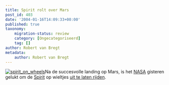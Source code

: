 ```yaml
---
title: Spirit rolt over Mars
post_id: 403
date: '2004-01-16T14:09:33+00:00'
published: true
taxonomy:
    migration-status: review
    category: [Ongecategoriseerd]
    tag: []
author: Robert van Bregt
metadata:
    author: Robert van Bregt
---
```

[![spirit_on_wheels](http://robert.vanbregt.net/wp-content/uploads/2009/08/spirit_on_wheels.jpg "spirit_on_wheels")](http://marsrovers.jpl.nasa.gov/gallery/press/spirit/20040115a/2R127428271EFF0300P1004L0M1_str1.jpg)Na de succesvolle landing op Mars, is het [NASA](http://www.nasa.gov/) gisteren gelukt om de [Spirit](http://marsrovers.jpl.nasa.gov/) op wieltjes [uit te laten rijden](http://www.jpl.nasa.gov/releases/2004/20.cfm).